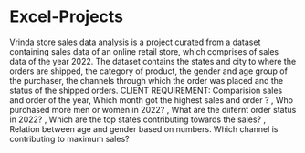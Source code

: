 # Excel-Projects
Vrinda store sales data analysis is a project curated from a dataset containing sales data of an online retail store, which comprises of sales data of the year 2022.
The dataset contains the states and city to where the orders are shipped, the category of product, the gender and age group of the purchaser, the channels through which the order was placed and the status of the shipped orders.
CLIENT REQUIREMENT:
Comparision sales and order of the year,
Which month got the highest sales and order ? ,
Who purchased more men or women in 2022? ,
What are the diifernt order status in 2022? ,
Which are the top states contributing towards the sales? ,
Relation between age and gender based on numbers.
Which channel is contributing to maximum sales?
